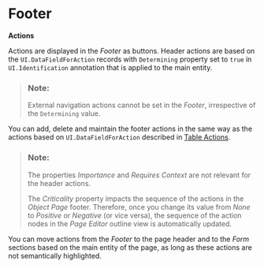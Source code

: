 <!-- loio1b391bd22c0341a6948ddc49b0aa1184 -->

# Footer

**Actions**

Actions are displayed in the *Footer* as buttons. Header actions are based on the `UI.DataFieldForAction` records with `Determining` property set to `true` in `UI.Identification` annotation that is applied to the main entity.

> ### Note:  
> External navigation actions cannot be set in the *Footer*, irrespective of the `Determining` value.

You can add, delete and maintain the footer actions in the same way as the actions based on `UI.DataFieldForAction` described in [Table Actions](table-actions-da1931b.md).

> ### Note:  
> The properties *Importance* and *Requires Context* are not relevant for the header actions.
> 
> The *Criticality* property impacts the sequence of the actions in the *Object Page* footer. Therefore, once you change its value from *None* to *Positive* or *Negative* \(or vice versa\), the sequence of the action nodes in the *Page Editor* outline view is automatically updated.

You can move actions from the *Footer* to the page header and to the *Form* sections based on the main entity of the page, as long as these actions are not semantically highlighted.


